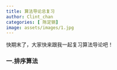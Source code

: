 ```yaml
---
title: 算法导论总复习
author: Clint_chan
categories: [ 陈定钢]
image: assets/images/1.jpg
---
```



 快期末了，大家快来跟我一起复习算法导论吧！
 
 ### 一.排序算法